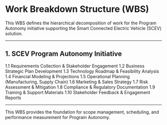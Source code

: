 # Work Breakdown Structure (WBS)

This WBS defines the hierarchical decomposition of work for the Program Autonomy initiative supporting the Smart Connected Electric Vehicle (SCEV) solution.

---

## 1. SCEV Program Autonomy Initiative
1.1 Requirements Collection & Stakeholder Engagement
1.2 Business Strategic Plan Development
1.3 Technology Roadmap & Feasibility Analysis
1.4 Financial Modeling & Projections
1.5 Operational Planning (Manufacturing, Supply Chain)
1.6 Marketing & Sales Strategy
1.7 Risk Assessment & Mitigation
1.8 Compliance & Regulatory Documentation
1.9 Training & Support Materials
1.10 Stakeholder Feedback & Engagement Reports

---

This WBS provides the foundation for scope management, scheduling, and performance measurement for Program Autonomy.
